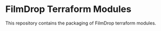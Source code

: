 # FilmDrop Terraform Modules

This repository contains the packaging of FilmDrop terraform modules.

